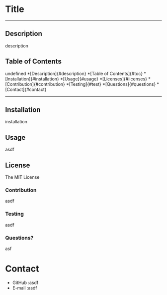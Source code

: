 
  
# Title

***

## Description
description

## Table of Contents
undefined
*[Description]{#description}
*[Table of Contents]{#toc}
*[Installation]{#installation}
*[Usage]{#usage}
*[Licenses]{#licenses}
*[Contribution]{#contribution}
*[Testing]{#test}
*[Questions]{#questions}
*[Contact]{#contact}

***

## Installation
installation

## Usage
asdf

## License
The MIT License

### Contribution
asdf

### Testing
asdf

### Questions?
asf

# Contact
* GitHub :asdf
* E-mail :asdf
